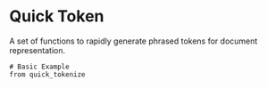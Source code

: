 # Quick Token

A set of functions to rapidly generate phrased tokens for document representation.

```
# Basic Example
from quick_tokenize
```